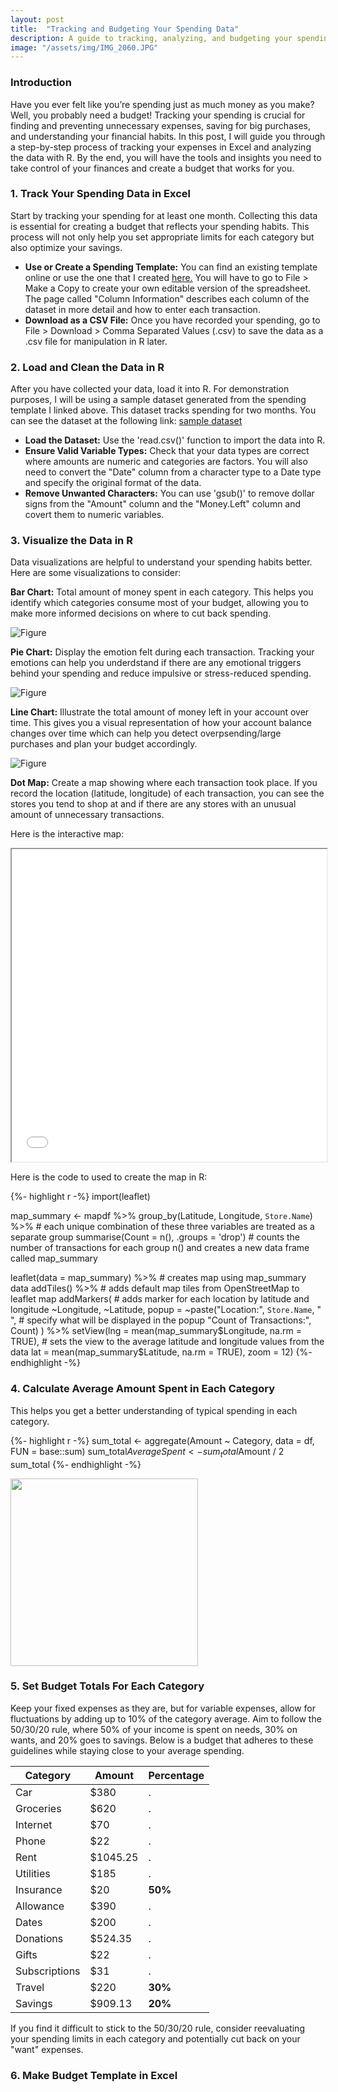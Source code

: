 ```yaml
---
layout: post
title:  "Tracking and Budgeting Your Spending Data"
description: A guide to tracking, analyzing, and budgeting your spending data using Excel and R.
image: "/assets/img/IMG_2060.JPG"
--- 
```


### Introduction

Have you ever felt like you’re spending just as much money as you make? Well, you probably need a budget! Tracking your spending is crucial for finding and preventing unnecessary expenses, saving for big purchases, and understanding your financial habits. In this post, I will guide you through a step-by-step process of tracking your expenses in Excel and analyzing the data with R. By the end, you will have the tools and insights you need to take control of your finances and create a budget that works for you.

### 1. Track Your Spending Data in Excel

Start by tracking your spending for at least one month. Collecting this data is essential for creating a budget that reflects your spending habits. This process will not only help you set appropriate limits for each category but also optimize your savings. 

- **Use or Create a Spending Template:** You can find an existing template online or use the one that I created [here.](https://docs.google.com/spreadsheets/d/1nRmzAKheHjwCHECwYgvZ-jERzIlEdcgLmrolszi9r6k/edit?usp=sharing) You will have to go to File > Make a Copy to create your own editable version of the spreadsheet. The page called "Column Information" describes each column of the dataset in more detail and how to enter each transaction.
- **Download as a CSV File:** Once you have recorded your spending, go to File > Download > Comma Separated Values (.csv) to save the data as a .csv file for manipulation in R later.

### 2. Load and Clean the Data in R

After you have collected your data, load it into R. For demonstration purposes, I will be using a sample dataset generated from the spending template I linked above. This dataset tracks spending for two months. You can see the dataset at the following link: [sample dataset](https://docs.google.com/spreadsheets/d/1N8JQ8nMcRQux7SRm3fgfkLBKPJEKhRZ7ETop2XEZ2qo/edit?usp=sharing)

- **Load the Dataset:** Use the 'read.csv()' function to import the data into R.
- **Ensure Valid Variable Types:** Check that your data types are correct where amounts are numeric and categories are factors. You will also need to convert the "Date" column from a character type to a Date type and specify the original format of the data.
- **Remove Unwanted Characters:** You can use 'gsub()' to remove dollar signs from the "Amount" column and the "Money.Left" column and covert them to numeric variables.

### 3. Visualize the Data in R

Data visualizations are helpful to understand your spending habits better. Here are some visualizations to consider:

**Bar Chart:** Total amount of money spent in each category. This helps you identify which categories consume most of your budget, allowing you to make more informed decisions on where to cut back spending.

![Figure]({{site.url}}/{{site.baseurl}}/assets/img/barchart.png)

**Pie Chart:** Display the emotion felt during each transaction. Tracking your emotions can help you underdstand if there are any emotional triggers behind your spending and reduce impulsive or stress-reduced spending.

![Figure]({{site.url}}/{{site.baseurl}}/assets/img/piechart.png)

**Line Chart:** Illustrate the total amount of money left in your account over time. This gives you a visual representation of how your account balance changes over time which can help you detect overpsending/large purchases and plan your budget accordingly.

![Figure]({{site.url}}/{{site.baseurl}}/assets/img/linechart.png)

**Dot Map:** Create a map showing where each transaction took place. If you record the location (latitude, longitude) of each transaction, you can see the stores you tend to shop at and if there are any stores with an unusual amount of unnecessary transactions. 

Here is the interactive map:

<iframe
  src="{{site.url}}/{{site.baseurl}}/assets/images/DotMap.html"
  style="width:100%; height:500px;"
></iframe>

Here is the code to used to create the map in R:

{%- highlight r -%}
import(leaflet)

map_summary <- mapdf %>%
  group_by(Latitude, Longitude, `Store.Name`) %>% # each unique combination of these three variables are treated as a separate group
  summarise(Count = n(), .groups = 'drop') # counts the number of transactions for each group n() and creates a new data frame called map_summary
 
leaflet(data = map_summary) %>% # creates map using map_summary data
  addTiles() %>% # adds default map tiles from OpenStreetMap to leaflet map
  addMarkers( # adds marker for each location by latitude and longitude
    ~Longitude, ~Latitude,
    popup = ~paste("Location:", `Store.Name`, "<br>", # specify what will be displayed in the popup
                   "Count of Transactions:", Count)
  ) %>%
  setView(lng = mean(map_summary$Longitude, na.rm = TRUE), # sets the view to the average latitude and longitude values from the data
          lat = mean(map_summary$Latitude, na.rm = TRUE), 
          zoom = 12)
{%- endhighlight -%}

### 4. Calculate Average Amount Spent in Each Category

This helps you get a better understanding of typical spending in each category.

{%- highlight r -%}
sum_total <- aggregate(Amount ~ Category, data = df, FUN = base::sum)
sum_total$AverageSpent <- sum_total$Amount / 2
sum_total
{%- endhighlight -%}

<img src="{{site.url}}/{{site.baseurl}}/assets/img/avg.png" alt="" style="width:300px;"/>

### 5. Set Budget Totals For Each Category

Keep your fixed expenses as they are, but for variable expenses, allow for fluctuations by adding up to 10% of the category average. Aim to follow the 50/30/20 rule, where 50% of your income is spent on needs, 30% on wants, and 20% goes to savings. Below is a budget that adheres to these guidelines while staying close to your average spending.

| Category      | Amount      | Percentage  |
|---------------|-------------|-------------|
| Car           | $380        | .           |
| Groceries     | $620        | .           |
| Internet      | $70         | .           |
| Phone         | $22         | .           |
| Rent          | $1045.25    | .           |
| Utilities     | $185        | .           |
| Insurance     | $20         | **50%**     |
| Allowance     | $390        | .           |
| Dates         | $200        | .           |
| Donations     | $524.35     | .           |
| Gifts         | $22         | .           |
| Subscriptions | $31         | .           |
| Travel        | $220        | **30%**     |
| Savings       | $909.13     | **20%**     |

If you find it difficult to stick to the 50/30/20 rule, consider reevaluating your spending limits in each category and potentially cut back on your "want" expenses.

### 6. Make Budget Template in Excel